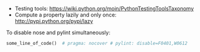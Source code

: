 * Testing tools: https://wiki.python.org/moin/PythonTestingToolsTaxonomy
* Compute a property lazily and only once: http://pypi.python.org/pypi/lazy

To disable nose and pylint simultaneously:
```py
some_line_of_code()  # pragma: nocover # pylint: disable=F0401,W0612
```
